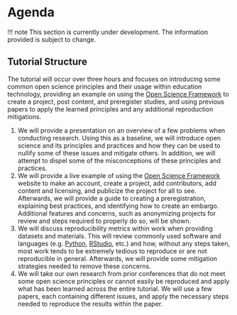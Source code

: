 # Agenda

!!! note
    This section is currently under development. The information provided is subject to change.

## Tutorial Structure

The tutorial will occur over three hours and focuses on introducing some common open science principles and their usage within education technology, providing an example on using the [Open Science Framework][osf] to create a project, post content, and preregister studies, and using previous papers to apply the learned principles and any additional reproduction mitigations.

1. We will provide a presentation on an overview of a few problems when conducting research. Using this as a baseline, we will introduce open science and its principles and practices and how they can be used to nullify some of these issues and mitigate others. In addition, we will attempt to dispel some of the misconceptions of these principles and practices.
1. We will provide a live example of using the [Open Science Framework][osf] website to make an account, create a project, add contributors, add content and licensing, and publicize the project for all to see. Afterwards, we will provide a guide to creating a preregistration, explaining best practices, and identifying how to create an embargo. Additional features and concerns, such as anonymizing projects for review and steps required to properly do so, will be shown.
1. We will discuss reproducibility metrics within work when providing datasets and materials. This will review commonly used software and languages (e.g. [Python][python], [RStudio][rstudio], etc.) and how, without any steps taken, most work tends to be extremely tedious to reproduce or are not reproducible in general. Afterwards, we will provide some mitigation strategies needed to remove these concerns.
1. We will take our own research from prior conferences that do not meet some open science principles or cannot easily be reproduced and apply what has been learned across the entire tutorial. We will use a few papers, each containing different issues, and apply the necessary steps needed to reproduce the results within the paper.

[osf]: https://osf.io/
[python]: https://www.python.org/
[rstudio]: https://www.rstudio.com/
